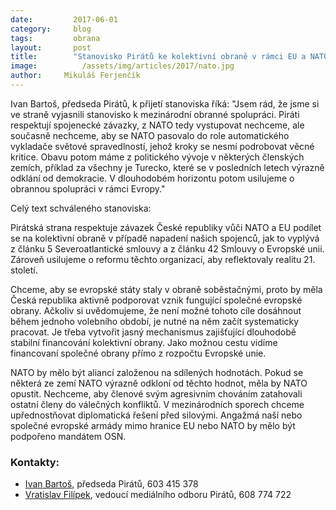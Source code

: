 ```yaml
---
date:         2017-06-01
category:     blog
tags:         obrana
layout:       post
title:        "Stanovisko Pirátů ke kolektivní obraně v rámci EU a NATO"
image:          /assets/img/articles/2017/nato.jpg
author:     Mikuláš Ferjenčík
---
```


Ivan Bartoš, předseda Pirátů, k přijetí stanoviska říká: "Jsem rád, že jsme si ve straně vyjasnili stanovisko k mezinárodní obranné spolupráci. Piráti respektují spojenecké závazky, z NATO tedy vystupovat nechceme, ale současně nechceme, aby se NATO pasovalo do role automatického vykladače světové spravedlností, jehož kroky se nesmí podrobovat věcné kritice. Obavu potom máme z politického vývoje v některých členských zemích, příklad za všechny je Turecko, které se v posledních letech výrazně odklání od demokracie. V dlouhodobém horizontu potom usilujeme o obrannou spolupráci v rámci Evropy."

Celý text schváleného stanoviska:

Pirátská strana respektuje závazek České republiky vůči NATO a EU podílet se na kolektivní obraně v případě napadení našich spojenců, jak to vyplývá z článku 5 Severoatlantické smlouvy a z článku 42 Smlouvy o Evropské unii. Zároveň usilujeme o reformu těchto organizací, aby reflektovaly realitu 21. století.

Chceme, aby se evropské státy staly v obraně soběstačnými, proto by měla Česká republika aktivně podporovat vznik fungující společné evropské obrany. Ačkoliv si uvědomujeme, že není možné tohoto cíle dosáhnout během jednoho volebního období, je nutné na něm začít systematicky pracovat. Je třeba vytvořit jasný mechanismus zajišťující dlouhodobě stabilní financování kolektivní obrany. Jako možnou cestu vidíme financovaní společné obrany přímo z rozpočtu Evropské unie.

NATO by mělo být aliancí založenou na sdílených hodnotách. Pokud se některá ze zemí NATO výrazně odkloní od těchto hodnot, měla by NATO opustit. Nechceme, aby členové svým agresivním chováním zatahovali ostatní členy do válečných konfliktů. V mezinárodních sporech chceme upřednostňovat diplomatická řešení před silovými. Angažmá naší nebo společné evropské armády mimo hranice EU nebo NATO by mělo být podpořeno mandátem OSN.

### Kontakty:

* [Ivan Bartoš](https://www.pirati.cz/lide/ivan-bartos/), předseda Pirátů, 603 415 378
* [Vratislav Filípek](https://www.pirati.cz/lide/vratislav-filipek/), vedoucí mediálního odboru Pirátů,  608 774 722
